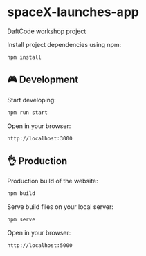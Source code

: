 # spaceX-launches-app
DaftCode workshop project

Install project dependencies using npm:

```bash
npm install
```

## 🎮 Development

Start developing:

```bash
npm run start
```

Open in your browser:

```bash
http://localhost:3000
```

## 👌 Production

Production build of the website:

```bash
npm build
```

Serve build files on your local server:

```bash
npm serve
```

Open in your browser:

```bash
http://localhost:5000
```
